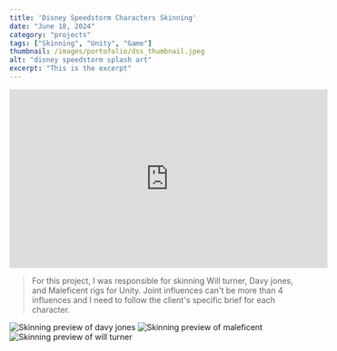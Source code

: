 ```yaml
--- 
title: 'Disney Speedstorm Characters Skinning'
date: "June 18, 2024"
category: "projects"
tags: ["Skinning", "Unity", "Game"]
thumbnail: /images/portofolio/dss_thumbnail.jpeg
alt: "disney speedstorm splash art"
excerpt: "This is the excerpt"
---
```


<iframe width="560" height="315" src="https://www.youtube.com/embed/HrYZbxO3Jso?si=W0kU_HivGuwTh0mX&amp;clip=UgkxvD_6IhfNQQt4j6dY1r1_C_pF9e7CY-fw&amp;clipt=ELfNBxjI1Qg&autoplay=1&controls=0&mute=1" title="YouTube video player" frameborder="0" allow="accelerometer; autoplay; clipboard-write; encrypted-media; gyroscope; picture-in-picture; web-share" referrerPolicy="strict-origin-when-cross-origin" allowfullscreen></iframe>

> For this project, I was responsible for skinning Will turner, Davy jones, and Maleficent rigs for Unity. Joint influences can't be more than 4 influences and I need to follow the client's specific brief for each character.

![Skinning preview of davy jones](/images/portofolio/davy_jones_skin.gif "Davy Jones Skin Preview")
![Skinning preview of maleficent](/images/portofolio/maleficent_skin.gif "Maleficent Skin Preview")
![Skinning preview of will turner](/images/portofolio/will_turner_skin.gif "Will Turner Skin Preview")